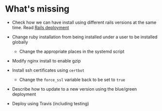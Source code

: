 # What's missing

* Check how we can have install using different rails versions at the same time. Read [Rails deployment](https://www.ralfebert.de/tutorials/rails-deployment/ "Rails deploymnt")

* Change ruby installation from being installed under a user to be installed globally
  * Change the appropriate places in the systemd script
* Modify nginx install to enable gzip
* Install ssh certificates using `certbot`
  * Change the `force_ssl` variable back to be set to `true`
* Describe how to update to a new version using the blue/green deployment
* Deploy using Travis \(including testing\)





